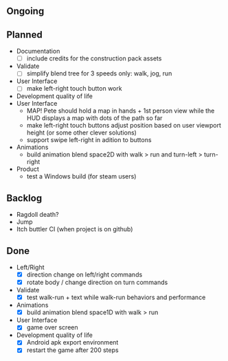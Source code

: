 ## Ongoing
## Planned
- Documentation
    - [ ] include credits for the construction pack assets
- Validate
   - [ ] simplify blend tree for 3 speeds only: walk, jog, run
- User Interface
    - [ ] make left-right touch button work
- Development quality of life
- User Interface
    - MAP! Pete should hold a map in hands + 1st person view while the HUD displays a 
    map with dots of the path so far
    - make left-right touch buttons adjust position based on user viewport height (or some other clever solutions)
    - support swipe left-right in adition to buttons
- Animations
  - build animation blend space2D with walk > run and turn-left > turn-right
- Product
    - test a Windows build (for steam users)

## Backlog
- Ragdoll death?
- Jump
- Itch buttler CI (when project is on github)

## Done
- Left/Right
    - [x] direction change on left/right commands
    - [x] rotate body / change direction on turn commands
- Validate
   - [x] test walk-run + text while walk-run behaviors and performance
- Animations
    - [x] build animation blend space1D with walk > run
- User Interface
    - [x] game over screen
- Development quality of life    
    - [x] Android apk export environment
    - [x] restart the game after 200 steps
